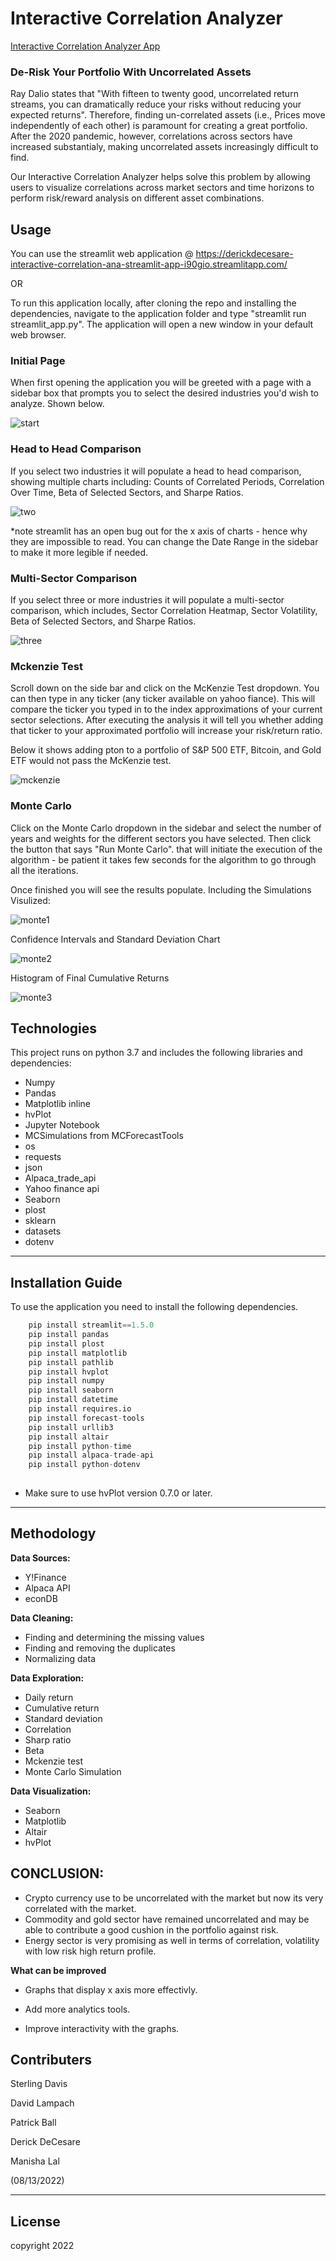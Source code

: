 # Interactive Correlation Analyzer

[Interactive Correlation Analyzer App](https://derickdecesare-interactive-correlation-ana-streamlit-app-i90gio.streamlitapp.com/)

### De-Risk Your Portfolio With Uncorrelated Assets

Ray Dalio states that "With fifteen to twenty good, uncorrelated return streams, you can dramatically reduce your risks without reducing your expected returns". Therefore, finding un-correlated assets (i.e., Prices move independently of each other) is paramount for creating a great portfolio. After the 2020 pandemic, however, correlations across sectors have increased substantialy, making uncorrelated assets increasingly difficult to find. 

Our Interactive Correlation Analyzer helps solve this problem by allowing users to visualize correlations across market sectors and time horizons to perform risk/reward analysis on different asset combinations.


## Usage
You can use the streamlit web application @ https://derickdecesare-interactive-correlation-ana-streamlit-app-i90gio.streamlitapp.com/

OR

To run this application locally, after cloning the repo and installing the dependencies, navigate to the application folder and type "streamlit run streamlit_app.py".  The application will open a new window in your default web browser.

### Initial Page

When first opening the application you will be greeted with a page with a sidebar box that prompts you to select the desired industries you'd wish to analyze. Shown below.

![start](Images/start.png)

### Head to Head Comparison
If you select two industries it will populate a head to head comparison, showing multiple charts including: Counts of Correlated Periods, Correlation Over Time, Beta of Selected Sectors, and Sharpe Ratios.

![two](Images/two.png)

*note streamlit has an open bug out for the x axis of charts - hence why they are impossible to read. You can change the Date Range in the sidebar to make it more legible if needed.

### Multi-Sector Comparison
If you select three or more industries it will populate a multi-sector comparison, which includes, Sector Correlation Heatmap, Sector Volatility, Beta of Selected Sectors, and Sharpe Ratios.

![three](Images/three.png)

### Mckenzie Test
Scroll down on the side bar and click on the McKenzie Test dropdown. You can then type in any ticker (any ticker available on yahoo fiance). This will compare the ticker you typed in to the index approximations of your current sector selections. After executing the analysis it will tell you whether adding that ticker to your approximated portfolio will increase your risk/return ratio.

Below it shows adding pton to a portfolio of S&P 500 ETF, Bitcoin, and Gold ETF would not pass the McKenzie test.

![mckenzie](Images/mckenzie.png)

### Monte Carlo

Click on the Monte Carlo dropdown in the sidebar and select the number of years and weights for the different sectors you have selected. Then click the button that says "Run Monte Carlo". that will initiate the execution of the algorithm - be patient it takes few seconds for the algorithm to go through all the iterations. 

Once finished you will see the results populate. Including the Simulations Visulized:

![monte1](Images/monte1.png)


Confidence Intervals and Standard Deviation Chart

![monte2](Images/monte2.png)

Histogram of Final Cumulative Returns

![monte3](Images/monte3.png)


## Technologies
This project runs on python 3.7 and includes the following libraries and dependencies:

* Numpy
* Pandas 
* Matplotlib inline
* hvPlot
* Jupyter Notebook
* MCSimulations from MCForecastTools
* os
* requests
* json
* Alpaca_trade_api
* Yahoo finance api
* Seaborn
* plost
* sklearn
* datasets
* dotenv

---

## Installation Guide

To use the application you need to install the following dependencies.

```python
    pip install streamlit==1.5.0
    pip install pandas
    pip install plost
    pip install matplotlib
    pip install pathlib
    pip install hvplot
    pip install numpy
    pip install seaborn
    pip install datetime
    pip install requires.io
    pip install forecast-tools
    pip install urllib3
    pip install altair
    pip install python-time
    pip install alpaca-trade-api
    pip install python-dotenv
  
```
* Make sure to use hvPlot version 0.7.0 or later.

---

## Methodology ##

**Data Sources:**
* Y!Finance
* Alpaca API
* econDB

**Data Cleaning:**

* Finding and determining the missing values
* Finding and removing the duplicates
* Normalizing data

**Data Exploration:**

* Daily return
* Cumulative return
* Standard deviation
* Correlation
* Sharp ratio 
* Beta
* Mckenzie test
* Monte Carlo Simulation

**Data Visualization:**

* Seaborn
* Matplotlib
* Altair
* hvPlot


## CONCLUSION: ##

* Crypto currency use to be  uncorrelated with the market but now its very correlated with the market.
* Commodity and gold sector have remained uncorrelated and may be able to contribute a good cushion in the portfolio against risk.
* Energy sector is very promising as well in terms of correlation, volatility with low risk high return profile.




**What can be improved**

* Graphs that display x axis more effectivly.

* Add more analytics tools.

* Improve interactivity with the graphs.


## Contributers

Sterling Davis

David Lampach

Patrick Ball

Derick DeCesare 

Manisha Lal

(08/13/2022)

___


## License

copyright 2022
